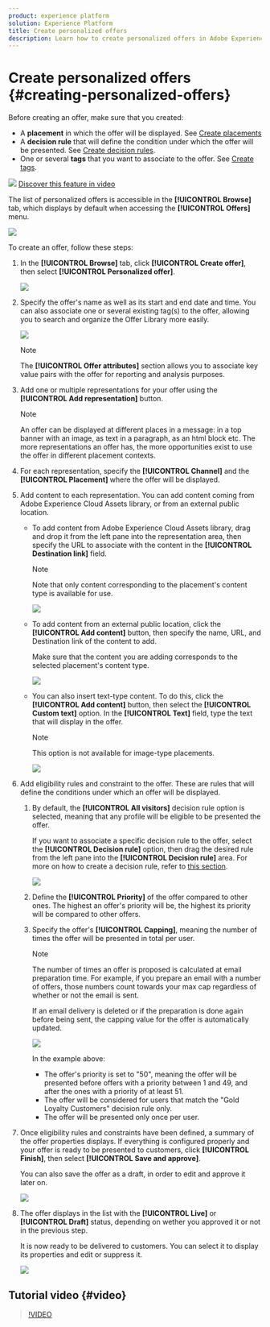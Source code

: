 ```yaml
---
product: experience platform
solution: Experience Platform
title: Create personalized offers
description: Learn how to create personalized offers in Adobe Experience Platform.
---
```


# Create personalized offers {#creating-personalized-offers}

Before creating an offer, make sure that you created:

* A **placement** in which the offer will be displayed. See [Create placements](../../offer-library/using/creating-placements.md)
* A **decision rule** that will define the condition under which the offer will be presented. See [Create decision rules](../../offer-library/using/creating-decision-rules.md).
* One or several **tags** that you want to associate to the offer. See [Create tags](../../offer-library/using/creating-tags.md).

![](assets/do-not-localize/how-to-video.png) [Discover this feature in video](#video)

The list of personalized offers is accessible in the **[!UICONTROL Browse]** tab, which displays by default when accessing the **[!UICONTROL Offers]** menu.

![](assets/offers_list.png)

To create an offer, follow these steps:

1. In the **[!UICONTROL Browse]** tab, click **[!UICONTROL Create offer]**, then select **[!UICONTROL Personalized offer]**.

    ![](assets/create_offer.png)

1. Specify the offer's name as well as its start and end date and time. You can also associate one or several existing tag(s) to the offer, allowing you to search and organize the Offer Library more easily.

    ![](assets/offer_details.png)

    >[!NOTE]
    >
    >The **[!UICONTROL Offer attributes]** section allows you to associate key value pairs with the offer for reporting and analysis purposes.
    
1. Add one or multiple representations for your offer using the **[!UICONTROL Add representation]** button.

    >[!NOTE]
    >
    >An offer can be displayed at different places in a message: in a top banner with an image, as text in a paragraph, as an html block etc. The more representations an offer has, the more opportunities exist to use the offer in different placement contexts.

1. For each representation, specify the **[!UICONTROL Channel]** and the **[!UICONTROL Placement]** where the offer will be displayed.

1. Add content to each representation. You can add content coming from Adobe Experience Cloud Assets library, or from an external public location.

    * To add content from Adobe Experience Cloud Assets library, drag and drop it from the left pane into the representation area, then specify the URL to associate with the content in the **[!UICONTROL Destination link]** field.

        >[!NOTE]
        >
        >Note that only content corresponding to the placement's content type is available for use.

        ![](assets/offer_drag_content.png)

    * To add content from an external public location, click the **[!UICONTROL Add content]** button, then specify the name, URL, and Destination link of the content to add.

        Make sure that the content you are adding corresponds to the selected placement's content type.

        ![](assets/offer_add_content.png)

    * You can also insert text-type content. To do this, click the **[!UICONTROL Add content]** button, then select the **[!UICONTROL Custom text]** option. In the **[!UICONTROL Text]** field, type the text that will display in the offer.

        >[!NOTE]
        >
        >This option is not available for image-type placements.

        ![](assets/offer_text_content.png)

1. Add eligibility rules and constraint to the offer. These are rules that will define the conditions under which an offer will be displayed.

    1. By default, the **[!UICONTROL All visitors]** decision rule option is selected, meaning that any profile will be eligible to be presented the offer.
    
        If you want to associate a specific decision rule to the offer, select the **[!UICONTROL Decision rule]** option, then drag the desired rule from the left pane into the **[!UICONTROL Decision rule]** area. For more on how to create a decision rule, refer to [this section](../../offer-library/using/creating-decision-rules.md).

        ![](assets/offer_rule.png)

    1. Define the **[!UICONTROL Priority]** of the offer compared to other ones. The highest an offer's priority will be, the highest its priority will be compared to other offers.

    1. Specify the offer's **[!UICONTROL Capping]**, meaning the number of times the offer will be presented in total per user.

        >[!NOTE]
        >
        >The number of times an offer is proposed is calculated at email preparation time. For example, if you prepare an email with a number of offers, those numbers count towards your max cap regardless of whether or not the email is sent.
        >
        >If an email delivery is deleted or if the preparation is done again before being sent, the capping value for the offer is automatically updated.

        ![](assets/offer_capping.png)
        
        In the example above:

        * The offer's priority is set to "50", meaning the offer will be presented before offers with a priority between 1 and 49, and after the ones with a priority of at least 51.
        * The offer will be considered for users that match the "Gold Loyalty Customers" decision rule only.
        * The offer will be presented only once per user.

1. Once eligibility rules and constraints have been defined, a summary of the offer properties displays. If everything is configured properly and your offer is ready to be presented to customers, click **[!UICONTROL Finish]**, then select **[!UICONTROL Save and approve]**.

    You can also save the offer as a draft, in order to edit and approve it later on.

    ![](assets/offer_review.png)

1. The offer displays in the list with the **[!UICONTROL Live]** or **[!UICONTROL Draft]** status, depending on wether you approved it or not in the previous step.

    It is now ready to be delivered to customers. You can select it to display its properties and edit or suppress it.

    ![](assets/offer_created.png)

## Tutorial video {#video}

>[!VIDEO](https://video.tv.adobe.com/v/329375?quality=12)
